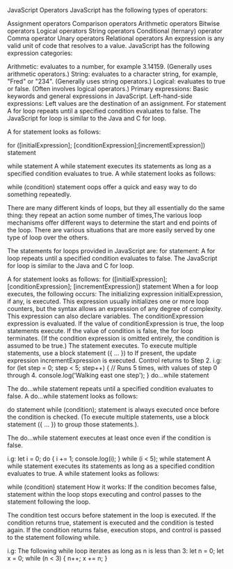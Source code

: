 JavaScript Operators JavaScript has the following types of operators:

Assignment operators Comparison operators Arithmetic operators Bitwise operators Logical operators String operators Conditional (ternary) operator Comma operator Unary operators Relational operators An expression is any valid unit of code that resolves to a value. JavaScript has the following expression categories:

Arithmetic: evaluates to a number, for example 3.14159. (Generally uses arithmetic operators.) String: evaluates to a character string, for example, "Fred" or "234". (Generally uses string operators.) Logical: evaluates to true or false. (Often involves logical operators.) Primary expressions: Basic keywords and general expressions in JavaScript. Left-hand-side expressions: Left values are the destination of an assignment. For statement A for loop repeats until a specified condition evaluates to false. The JavaScript for loop is similar to the Java and C for loop.

A for statement looks as follows:

for ([initialExpression]; [conditionExpression];[incrementExpression]) statement

while statement A while statement executes its statements as long as a specified condition evaluates to true. A while statement looks as follows:

while (condition) statement oops offer a quick and easy way to do something repeatedly.

There are many different kinds of loops, but they all essentially do the same thing: they repeat an action some number of times,The various loop mechanisms offer different ways to determine the start and end points of the loop. There are various situations that are more easily served by one type of loop over the others.

The statements for loops provided in JavaScript are: for statement: A for loop repeats until a specified condition evaluates to false. The JavaScript for loop is similar to the Java and C for loop.

A for statement looks as follows: for ([initialExpression]; [conditionExpression]; [incrementExpression]) statement When a for loop executes, the following occurs: The initializing expression initialExpression, if any, is executed. This expression usually initializes one or more loop counters, but the syntax allows an expression of any degree of complexity. This expression can also declare variables. The conditionExpression expression is evaluated. If the value of conditionExpression is true, the loop statements execute. If the value of condition is false, the for loop terminates. (If the condition expression is omitted entirely, the condition is assumed to be true.) The statement executes. To execute multiple statements, use a block statement ({ ... }) to If present, the update expression incrementExpression is executed. Control returns to Step 2. i.g: for (let step = 0; step < 5; step++) { // Runs 5 times, with values of step 0 through 4. console.log('Walking east one step'); } do…while statement

The do…while statement repeats until a specified condition evaluates to false. A do…while statement looks as follows:

do statement while (condition); statement is always executed once before the condition is checked. (To execute multiple statements, use a block statement ({ ... }) to group those statements.).

The do…while statement executes at least once even if the condition is false.

i.g: let i = 0; do { i += 1; console.log(i); } while (i < 5); while statement A while statement executes its statements as long as a specified condition evaluates to true. A while statement looks as follows:

while (condition) statement How it works: If the condition becomes false, statement within the loop stops executing and control passes to the statement following the loop.

The condition test occurs before statement in the loop is executed. If the condition returns true, statement is executed and the condition is tested again. If the condition returns false, execution stops, and control is passed to the statement following while.

i.g: The following while loop iterates as long as n is less than 3: let n = 0; let x = 0; while (n < 3) { n++; x += n; }